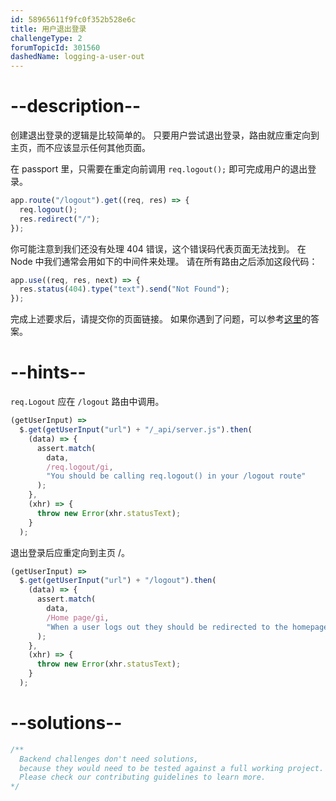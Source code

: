 ```yaml
---
id: 58965611f9fc0f352b528e6c
title: 用户退出登录
challengeType: 2
forumTopicId: 301560
dashedName: logging-a-user-out
---
```


# --description--

创建退出登录的逻辑是比较简单的。 只要用户尝试退出登录，路由就应重定向到主页，而不应该显示任何其他页面。

在 passport 里，只需要在重定向前调用 `req.logout();` 即可完成用户的退出登录。

```js
app.route("/logout").get((req, res) => {
  req.logout();
  res.redirect("/");
});
```

你可能注意到我们还没有处理 404 错误，这个错误码代表页面无法找到。 在 Node 中我们通常会用如下的中间件来处理。 请在所有路由之后添加这段代码：

```js
app.use((req, res, next) => {
  res.status(404).type("text").send("Not Found");
});
```

完成上述要求后，请提交你的页面链接。 如果你遇到了问题，可以参考[这里](https://gist.github.com/camperbot/c3eeb8a3ebf855e021fd0c044095a23b)的答案。

# --hints--

`req.Logout` 应在 `/logout` 路由中调用。

```js
(getUserInput) =>
  $.get(getUserInput("url") + "/_api/server.js").then(
    (data) => {
      assert.match(
        data,
        /req.logout/gi,
        "You should be calling req.logout() in your /logout route"
      );
    },
    (xhr) => {
      throw new Error(xhr.statusText);
    }
  );
```

退出登录后应重定向到主页 /。

```js
(getUserInput) =>
  $.get(getUserInput("url") + "/logout").then(
    (data) => {
      assert.match(
        data,
        /Home page/gi,
        "When a user logs out they should be redirected to the homepage"
      );
    },
    (xhr) => {
      throw new Error(xhr.statusText);
    }
  );
```

# --solutions--

```js
/**
  Backend challenges don't need solutions, 
  because they would need to be tested against a full working project. 
  Please check our contributing guidelines to learn more.
*/
```
